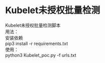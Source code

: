 # Kubelet未授权批量检测
Kubelet未授权批量检测脚本<br>
用法：<br>
安装依赖<br>
pip3 install -r requirements.txt<br>
使用：<br>
python3 Kubelet_poc.py -f urls.txt <br>
<br>
